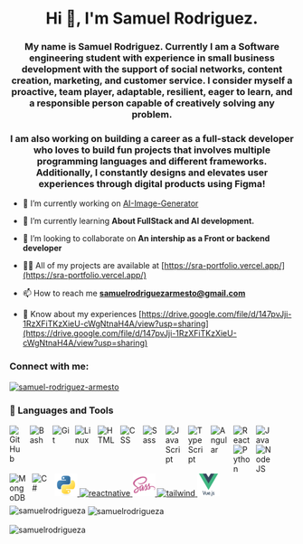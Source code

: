 <h1 align="center">Hi 👋, I'm Samuel Rodriguez.</h1>
<h3 align="center">My name is Samuel Rodriguez. Currently I am a Software engineering student with experience in small business development with the support of social networks, content creation, marketing, and customer service. I consider myself a proactive, team player, adaptable, resilient, eager to learn, and a responsible person capable of creatively solving any problem.</h3>
<h3 align="center">I am also working on building a career as a full-stack developer who loves to build fun projects that involves multiple programming languages and different frameworks. Additionally, I constantly designs and elevates user experiences through digital products using Figma!</h3>


- 🔭 I’m currently working on [AI-Image-Generator](https://github.com/samuelRodriguezA/SRA-AI-Image-Generator)

- 🌱 I’m currently learning **About FullStack and AI development.**

- 👯 I’m looking to collaborate on **An intership as a Front or backend developer**

- 👨‍💻 All of my projects are available at [https://sra-portfolio.vercel.app/](https://sra-portfolio.vercel.app/)

- 📫 How to reach me **samuelrodriguezarmesto@gmail.com**

- 📄 Know about my experiences [https://drive.google.com/file/d/147pvJji-1RzXFiTKzXieU-cWgNtnaH4A/view?usp=sharing](https://drive.google.com/file/d/147pvJji-1RzXFiTKzXieU-cWgNtnaH4A/view?usp=sharing)

<h3 align="left">Connect with me:</h3>
<p align="left">
<a href="https://linkedin.com/in/samuel-rodriguez-armesto" target="blank"><img align="center" src="https://raw.githubusercontent.com/rahuldkjain/github-profile-readme-generator/master/src/images/icons/Social/linked-in-alt.svg" alt="samuel-rodriguez-armesto" height="30" width="40" /></a>
</p>

### 🧰 Languages and Tools

<img align="left" alt="GitHub" width="26px" src="https://user-images.githubusercontent.com/3369400/139447912-e0f43f33-6d9f-45f8-be46-2df5bbc91289.png" style="padding-right:10px;" />
<img align="left" alt="Bash" width="30px" style="padding-right:10px;" src="https://cdn.jsdelivr.net/gh/devicons/devicon/icons/bash/bash-original.svg" />

<img align="left" alt="Git" width="30px" style="padding-right:10px;" src="https://cdn.jsdelivr.net/gh/devicons/devicon/icons/git/git-original.svg" />
<img align="left" alt="Linux" width="30px" style="padding-right:10px;" src="https://cdn.jsdelivr.net/gh/devicons/devicon/icons/linux/linux-original.svg" />
<img align="left" alt="HTML" width="30px" style="padding-right:10px;" src="https://cdn.jsdelivr.net/gh/devicons/devicon/icons/html5/html5-plain.svg" />
<img align="left" alt="CSS" width="30px" style="padding-right:10px;" src="https://cdn.jsdelivr.net/gh/devicons/devicon/icons/css3/css3-plain.svg" />
<img align="left" alt="Sass" width="30px" src="https://cdn.jsdelivr.net/gh/devicons/devicon/icons/sass/sass-original.svg" style="padding-right:10px;" />
<img align="left" alt="JavaScript" width="30px" style="padding-right:10px;" src="https://cdn.jsdelivr.net/gh/devicons/devicon/icons/javascript/javascript-plain.svg" />
<img align="left" alt="TypeScript" width="30px" style="padding-right:10px;" src="https://cdn.jsdelivr.net/gh/devicons/devicon/icons/typescript/typescript-plain.svg" />
<img align="left" alt="Angular" width="30px" style="padding-right:10px;" src="https://cdn.jsdelivr.net/gh/devicons/devicon/icons/angularjs/angularjs-plain.svg" />
<img align="left" alt="React" width="30px" style="padding-right:10px;" src="https://cdn.jsdelivr.net/gh/devicons/devicon/icons/react/react-original.svg" />
<img align="left" alt="Java" width="30px" style="padding-right:10px;" src="https://cdn.jsdelivr.net/gh/devicons/devicon/icons/java/java-original.svg"/>
<img align="left" alt="Python" width="30px" style="padding-right:10px;" src="https://cdn.jsdelivr.net/gh/devicons/devicon/icons/python/python-plain.svg" />
<img align="left" alt="NodeJS" width="30px" style="padding-right:10px;" src="https://cdn.jsdelivr.net/gh/devicons/devicon/icons/nodejs/nodejs-original.svg" />
<img align="left" alt="MongoDB" width="30px" src="https://cdn.jsdelivr.net/gh/devicons/devicon/icons/mongodb/mongodb-original.svg" style="padding-right:10px;" />
<img align="left" alt="C#" width="30px" style="padding-right:10px;" src="https://cdn.jsdelivr.net/gh/devicons/devicon/icons/cplusplus/cplusplus-line.svg" />
<br />
<br />
  <a href="https://www.python.org" target="_blank" rel="noreferrer"> <img src="https://raw.githubusercontent.com/devicons/devicon/master/icons/python/python-original.svg" alt="python" width="40" height="40"/> </a> 
  <a href="https://reactnative.dev/" target="_blank" rel="noreferrer"> <img src="https://reactnative.dev/img/header_logo.svg" alt="reactnative" width="40" height="40"/> </a> 
  <a href="https://sass-lang.com" target="_blank" rel="noreferrer"> <img src="https://raw.githubusercontent.com/devicons/devicon/master/icons/sass/sass-original.svg" alt="sass" width="40" height="40"/> </a> 
  <a href="https://tailwindcss.com/" target="_blank" rel="noreferrer"> <img src="https://www.vectorlogo.zone/logos/tailwindcss/tailwindcss-icon.svg" alt="tailwind" width="40" height="40"/> </a> 
  <a href="https://vuejs.org/" target="_blank" rel="noreferrer"> <img src="https://raw.githubusercontent.com/devicons/devicon/master/icons/vuejs/vuejs-original-wordmark.svg" alt="vuejs" width="40" height="40"/> </a> </p>

<p><img align="left" src="https://github-readme-stats.vercel.app/api/top-langs?username=samuelrodrigueza&show_icons=true&locale=en&layout=compact" alt="samuelrodrigueza" /></p>

<p>&nbsp;<img align="center" src="https://github-readme-stats.vercel.app/api?username=samuelrodrigueza&show_icons=true&locale=en" alt="samuelrodrigueza" /></p>

<p><img align="center" src="https://github-readme-streak-stats.herokuapp.com/?user=samuelrodrigueza&" alt="samuelrodrigueza" /></p>
